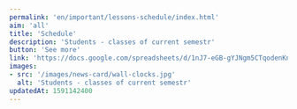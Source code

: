 ```yaml
---
permalink: 'en/important/lessons-schedule/index.html'
aim: 'all'
title: 'Schedule'
description: 'Students - classes of current semestr'
button: 'See more'
link: 'https://docs.google.com/spreadsheets/d/1nJ7-eGB-gYJNgm5CTqodenKnUSQlhMeFs2gVLuyxEsM'
images:
- src: '/images/news-card/wall-clocks.jpg'
  alt: 'Students - classes of current semestr'
updatedAt: 1591142400
---
```


